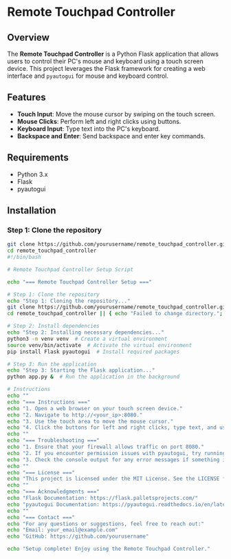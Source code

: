 # Remote Touchpad Controller

## Overview
The **Remote Touchpad Controller** is a Python Flask application that allows users to control their PC's mouse and keyboard using a touch screen device. This project leverages the Flask framework for creating a web interface and `pyautogui` for mouse and keyboard control.

## Features
- **Touch Input**: Move the mouse cursor by swiping on the touch screen.
- **Mouse Clicks**: Perform left and right clicks using buttons.
- **Keyboard Input**: Type text into the PC's keyboard.
- **Backspace and Enter**: Send backspace and enter key commands.

## Requirements
- Python 3.x
- Flask
- pyautogui

## Installation

### Step 1: Clone the repository
```bash
git clone https://github.com/yourusername/remote_touchpad_controller.git
cd remote_touchpad_controller
#!/bin/bash

# Remote Touchpad Controller Setup Script

echo "=== Remote Touchpad Controller Setup ==="

# Step 1: Clone the repository
echo "Step 1: Cloning the repository..."
git clone https://github.com/yourusername/remote_touchpad_controller.git
cd remote_touchpad_controller || { echo "Failed to change directory."; exit 1; }

# Step 2: Install dependencies
echo "Step 2: Installing necessary dependencies..."
python3 -m venv venv  # Create a virtual environment
source venv/bin/activate  # Activate the virtual environment
pip install Flask pyautogui  # Install required packages

# Step 3: Run the application
echo "Step 3: Starting the Flask application..."
python app.py &  # Run the application in the background

# Instructions
echo ""
echo "=== Instructions ==="
echo "1. Open a web browser on your touch screen device."
echo "2. Navigate to http://<your_ip>:8080."
echo "3. Use the touch area to move the mouse cursor."
echo "4. Click the buttons for left and right clicks, type text, and use backspace and enter functions as needed."
echo ""
echo "=== Troubleshooting ==="
echo "1. Ensure that your firewall allows traffic on port 8080."
echo "2. If you encounter permission issues with pyautogui, try running the script with administrative privileges."
echo "3. Check the console output for any error messages if something isn't working as expected."
echo ""
echo "=== License ==="
echo "This project is licensed under the MIT License. See the LICENSE file for details."
echo ""
echo "=== Acknowledgments ==="
echo "Flask Documentation: https://flask.palletsprojects.com/"
echo "pyautogui Documentation: https://pyautogui.readthedocs.io/en/latest/"
echo ""
echo "=== Contact ==="
echo "For any questions or suggestions, feel free to reach out:"
echo "Email: your_email@example.com"
echo "GitHub: https://github.com/yourusername"

echo "Setup complete! Enjoy using the Remote Touchpad Controller."
